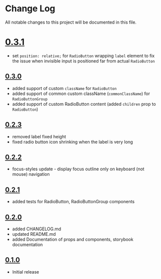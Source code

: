 # Change Log

All notable changes to this project will be documented in this file.

# [0.3.1](https://github.com/code-dot-org/code-dot-org/pull/61173)

* set `position: relative;` for `RadioButton` wrapping `label` element to fix the issue when invisible input is positioned far from actual `RadioButton`

## [0.3.0](https://github.com/code-dot-org/code-dot-org/pull/60787)

* added support of custom `className` for `RadioButton`
* added support of common custom className (`commonClassName`) for `RadioButtonGroup`
* added support of custom RadioButton content (added `children` prop to `RadioButton`)

## [0.2.3](https://github.com/code-dot-org/code-dot-org/pull/59444)

* removed label fixed height
* fixed radio button icon shrinking when the label is very long

## [0.2.2](https://github.com/code-dot-org/code-dot-org/pull/)

* focus-styles update - display focus outline only on keyboard (not mouse) navigation

## [0.2.1](https://github.com/code-dot-org/code-dot-org/pull/53580)

* added tests for RadioButton, RadioButtonGroup components

## [0.2.0](https://github.com/code-dot-org/code-dot-org/pull/52754)

* added CHANGELOG.md
* updated README.md
* added Documentation of props and components, storybook documentation

## [0.1.0](https://github.com/code-dot-org/code-dot-org/pull/52335)

* Initial release